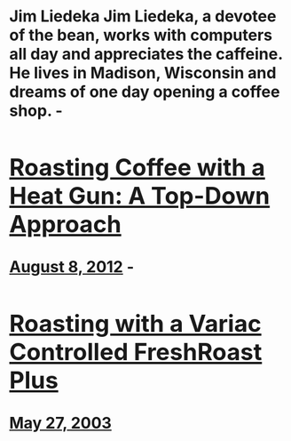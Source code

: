 # Jim Liedeka Jim Liedeka, a devotee of the bean, works with computers all day and appreciates the caffeine. He lives in Madison, Wisconsin and dreams of one day opening a coffee shop. - [<h2>Roasting Coffee with a Heat Gun: A Top-Down Approach</h2>August 8, 2012](https://ineedcoffee.com/roasting-coffee-with-a-heat-gun-a-top-down-approach/) - [<h2>Roasting with a Variac Controlled FreshRoast Plus</h2>May 27, 2003](https://ineedcoffee.com/roasting-with-a-variac-controlled-freshroast-plus/)